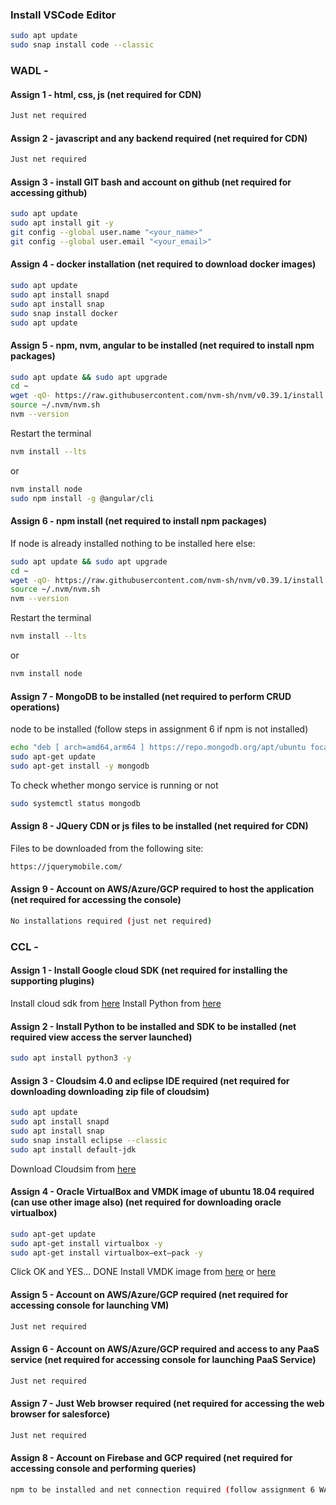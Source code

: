 ### Install VSCode Editor 
```sh
sudo apt update
sudo snap install code --classic
```


### WADL - 


#### Assign 1 - html, css, js (net required for CDN)
```sh
Just net required
```
#### Assign 2 - javascript and any backend required (net required for CDN)
```sh
Just net required
```
#### Assign 3 - install GIT bash and account on github (net required for accessing github)
```sh
sudo apt update
sudo apt install git -y
git config --global user.name "<your_name>"
git config --global user.email "<your_email>"
```
#### Assign 4 - docker installation (net required to download docker images)
```sh
sudo apt update
sudo apt install snapd
sudo apt install snap
sudo snap install docker
sudo apt update
```
#### Assign 5 - npm, nvm, angular to be installed (net required to install npm packages)
```sh
sudo apt update && sudo apt upgrade
cd ~
wget -qO- https://raw.githubusercontent.com/nvm-sh/nvm/v0.39.1/install.sh | bash
source ~/.nvm/nvm.sh 
nvm --version
```
Restart the terminal 
```sh
nvm install --lts
```
or
```sh
nvm install node
sudo npm install -g @angular/cli
```
#### Assign 6 - npm install (net required to install npm packages)
If node is already installed nothing to be installed here
else: 
```sh
sudo apt update && sudo apt upgrade
cd ~
wget -qO- https://raw.githubusercontent.com/nvm-sh/nvm/v0.39.1/install.sh | bash
source ~/.nvm/nvm.sh 
nvm --version
```
Restart the terminal 
```sh
nvm install --lts
```
or
```sh
nvm install node
```
#### Assign 7 - MongoDB to be installed (net required to perform CRUD operations)
node to be installed (follow steps in assignment 6 if npm is not installed)
```sh
echo "deb [ arch=amd64,arm64 ] https://repo.mongodb.org/apt/ubuntu focal/mongodb-org/5.0 multiverse" | sudo tee /etc/apt/sources.list.d/mongodb-org-5.0.list
sudo apt-get update
sudo apt-get install -y mongodb
```
To check whether mongo service is running or not
```sh
sudo systemctl status mongodb
```
#### Assign 8 - JQuery CDN or js files to be installed (net required for CDN)
Files to be downloaded from the following site:
```sh
https://jquerymobile.com/ 
```
#### Assign 9 - Account on AWS/Azure/GCP required to host the application (net required for accessing the console)
```sh
No installations required (just net required)
```


### CCL - 
#### Assign 1 - Install Google cloud SDK (net required for installing the supporting plugins)
Install cloud sdk from [here](https://cloud.google.com/sdk/docs/install)
Install Python from [here](https://www.python.org/downloads/)

#### Assign 2 - Install Python to be installed and SDK to be installed (net required view access the server launched)
```sh
sudo apt install python3 -y
```

#### Assign 3 - Cloudsim 4.0 and eclipse IDE required (net required for downloading downloading zip file of cloudsim)
```sh
sudo apt update
sudo apt install snapd
sudo apt install snap
sudo snap install eclipse --classic
sudo apt install default-jdk
```
Download Cloudsim from [here](https://github.com/Cloudslab/cloudsim/releases)

#### Assign 4 - Oracle VirtualBox and VMDK image of ubuntu 18.04 required (can use other image also) (net required for downloading oracle virtualbox)
```sh
sudo apt-get update
sudo apt-get install virtualbox -y
sudo apt-get install virtualbox—ext–pack -y
```
Click OK and YES... DONE
Install VMDK image from [here](https://drive.google.com/drive/u/0/folders/1me_nJJh0fvdDOXX3ew2jzGQpoP7f_iFt) or [here](https://app.vagrantup.com/bento/boxes/ubuntu-18.04)

#### Assign 5 - Account on AWS/Azure/GCP required (net required for accessing console for launching VM)
```sh
Just net required
```
#### Assign 6 - Account on AWS/Azure/GCP required and access to any PaaS service (net required for accessing console for launching PaaS Service)
```sh
Just net required
```
#### Assign 7 - Just Web browser required (net required for accessing the web browser for salesforce)
```sh
Just net required
```
#### Assign 8 - Account on Firebase and GCP required (net required for accessing console and performing queries)
```sh
npm to be installed and net connection required (follow assignment 6 WAD)
```
